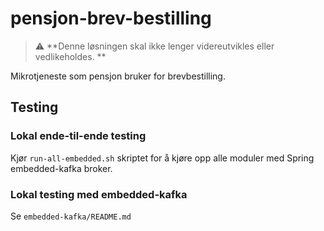 # pensjon-brev-bestilling
>⚠️ **Denne løsningen skal ikke lenger videreutvikles eller vedlikeholdes. **

Mikrotjeneste som pensjon bruker for brevbestilling.

## Testing

### Lokal ende-til-ende testing
Kjør `run-all-embedded.sh` skriptet for å kjøre opp alle moduler med 
Spring embedded-kafka broker.

### Lokal testing med embedded-kafka
Se `embedded-kafka/README.md`
